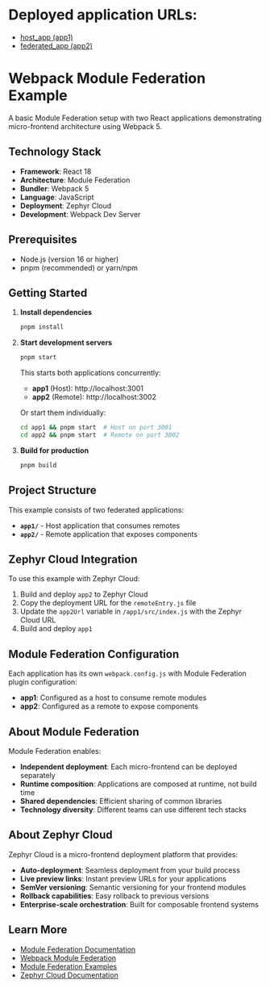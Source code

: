 # Deployed application URLs:

- [host_app (app1)](https://igorassislau-gmail-com-24-host-app-zephyr-example-7039dedbf-ze.zephyrcloud.app/)
- [federated_app (app2)](https://igorassislau-gmail-com-23-federated-app-zephyr-ex-df8773e4f-ze.zephyrcloud.app/)

# Webpack Module Federation Example

A basic Module Federation setup with two React applications demonstrating micro-frontend architecture using Webpack 5.

## Technology Stack

- **Framework**: React 18
- **Architecture**: Module Federation
- **Bundler**: Webpack 5
- **Language**: JavaScript
- **Deployment**: Zephyr Cloud
- **Development**: Webpack Dev Server

## Prerequisites

- Node.js (version 16 or higher)
- pnpm (recommended) or yarn/npm

## Getting Started

1. **Install dependencies**
   ```bash
   pnpm install
   ```

2. **Start development servers**
   ```bash
   pnpm start
   ```
   
   This starts both applications concurrently:
   - **app1** (Host): http://localhost:3001
   - **app2** (Remote): http://localhost:3002
   
   Or start them individually:
   ```bash
   cd app1 && pnpm start  # Host on port 3001
   cd app2 && pnpm start  # Remote on port 3002
   ```

3. **Build for production**
   ```bash
   pnpm build
   ```

## Project Structure

This example consists of two federated applications:

- **`app1/`** - Host application that consumes remotes
- **`app2/`** - Remote application that exposes components

## Zephyr Cloud Integration

To use this example with Zephyr Cloud:

1. Build and deploy `app2` to Zephyr Cloud
2. Copy the deployment URL for the `remoteEntry.js` file
3. Update the `app2Url` variable in `/app1/src/index.js` with the Zephyr Cloud URL
4. Build and deploy `app1`

## Module Federation Configuration

Each application has its own `webpack.config.js` with Module Federation plugin configuration:

- **app1**: Configured as a host to consume remote modules
- **app2**: Configured as a remote to expose components

## About Module Federation

Module Federation enables:
- **Independent deployment**: Each micro-frontend can be deployed separately
- **Runtime composition**: Applications are composed at runtime, not build time
- **Shared dependencies**: Efficient sharing of common libraries
- **Technology diversity**: Different teams can use different tech stacks

## About Zephyr Cloud

Zephyr Cloud is a micro-frontend deployment platform that provides:
- **Auto-deployment**: Seamless deployment from your build process
- **Live preview links**: Instant preview URLs for your applications
- **SemVer versioning**: Semantic versioning for your frontend modules
- **Rollback capabilities**: Easy rollback to previous versions
- **Enterprise-scale orchestration**: Built for composable frontend systems

## Learn More

- [Module Federation Documentation](https://module-federation.io/)
- [Webpack Module Federation](https://webpack.js.org/concepts/module-federation/)
- [Module Federation Examples](https://github.com/module-federation/module-federation-examples)
- [Zephyr Cloud Documentation](https://docs.zephyr-cloud.io)
